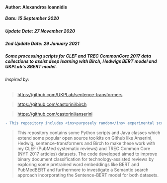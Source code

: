 #### Author: Alexandros Ioannidis
##### Date: 15 September 2020
##### Update Date: 27 November 2020
##### 2nd Update Date: 29 January 2021
##### Some processing scripts for CLEF and TREC CommonCore 2017 data collections to assist deep learning with Birch, Hedwigs BERT model and UKPLab's SBERT model.


###### Inspired by: 
> https://github.com/UKPLab/sentence-transformers

> https://github.com/castorini/birch

> https://github.com/castorini/anserini

```diff
- This repository includes <ins>purposely random</ins> experimental scripts developed for different open-source (Information Retrieval and Deep Learning) projects. 
```


> This repository contains some Python scripts and Java classes which extend some popular open source toolkits on Github like Anserini, Hedwig, sentence-transformers and Birch to make these work with my CLEF (PubMed systematic reviews) and TREC Common Core (NYT 2017 articles) datasets. The code developed aimed to improve binary document classification for technology-assisted reviews by exploring some pretrained word embeddings like BERT and PubMedBERT and furthermore to investigate a Semantic search approach incorporating the Sentence-BERT model for both datasets.
